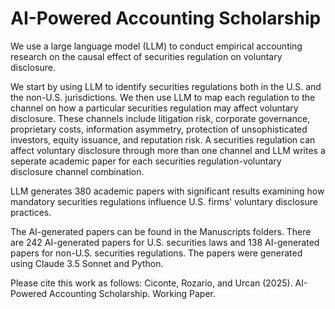 # AI-Powered Accounting Scholarship

We use a large language model (LLM) to conduct empirical accounting research on the causal effect of securities regulation on voluntary disclosure. 

We start by using LLM to identify securities regulations both in the U.S. and the non-U.S. jurisdictions. We then use LLM to map each regulation to the channel on how a particular securities regulation may affect voluntary disclosure. These channels include litigation risk, corporate governance, proprietary costs, information asymmetry, protection of unsophisticated investors, equity issuance, and reputation risk. A securities regulation can affect voluntary disclosure through more than one channel and LLM writes a seperate academic paper for each securities regulation-voluntary disclosure channel combination. 

LLM generates 380 academic papers with significant results examining how mandatory securities regulations influence U.S. firms' voluntary disclosure practices.

The AI-generated papers can be found in the Manuscripts folders. There are 242 AI-generated papers for U.S. securities laws and 138 AI-generated papers for non-U.S. securities regulations. The papers were generated using Claude 3.5 Sonnet and Python. 

Please cite this work as follows: Ciconte, Rozario, and Urcan (2025). AI-Powered Accounting Scholarship. Working Paper. 
